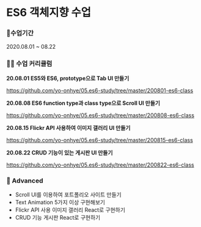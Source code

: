 # ES6 객체지향 수업

### 📅수업기간

2020.08.01 ~ 08.22

### 👩‍💻 수업 커리큘럼

**20.08.01 ES5와 ES6, prototype으로 Tab UI 만들기**

https://github.com/yo-onhye/05.es6-study/tree/master/200801-es6-class

**20.08.08 ES6 function type과 class type으로 Scroll UI 만들기**

https://github.com/yo-onhye/05.es6-study/tree/master/200808-es6-class

**20.08.15 Flickr API 사용하여 이미지 갤러리 UI 만들기**

https://github.com/yo-onhye/05.es6-study/tree/master/200815-es6-class

**20.08.22 CRUD 기능이 있는 게시판 UI 만들기**

https://github.com/yo-onhye/05.es6-study/tree/master/200822-es6-class

### 🚩 Advanced

- Scroll UI를 이용하여 포트폴리오 사이트 만들기
- Text Animation 5가지 이상 구현해보기
- Flickr API 사용 이미지 갤러리 React로 구현하기
- CRUD 기능 게시판 React로 구현하기
